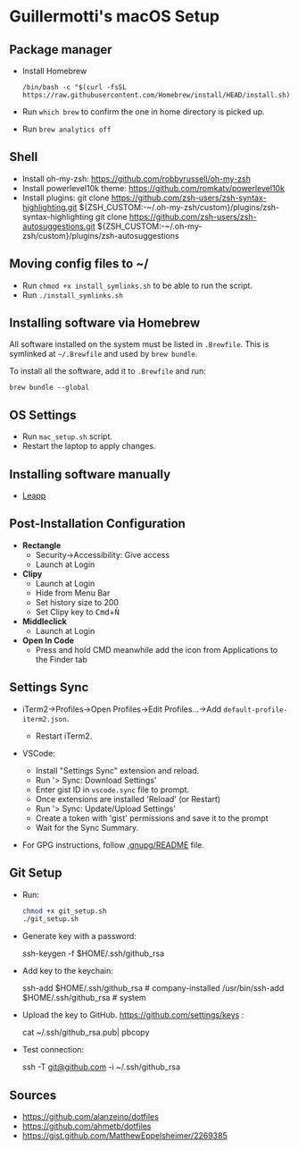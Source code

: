 # Guillermotti's macOS Setup

## Package manager

- Install Homebrew 

      /bin/bash -c "$(curl -fsSL https://raw.githubusercontent.com/Homebrew/install/HEAD/install.sh)"

- Run `which brew` to confirm the one in home directory is picked up.
- Run `brew analytics off`

## Shell

- Install oh-my-zsh: https://github.com/robbyrussell/oh-my-zsh
- Install powerlevel10k theme: https://github.com/romkatv/powerlevel10k
- Install plugins:
    git clone https://github.com/zsh-users/zsh-syntax-highlighting.git ${ZSH_CUSTOM:-~/.oh-my-zsh/custom}/plugins/zsh-syntax-highlighting
    git clone https://github.com/zsh-users/zsh-autosuggestions.git ${ZSH_CUSTOM:-~/.oh-my-zsh/custom}/plugins/zsh-autosuggestions

## Moving config files to ~/

- Run `chmod +x install_symlinks.sh` to be able to run the script.
- Run `./install_symlinks.sh`

## Installing software via Homebrew

All software installed on the system must be listed in `.Brewfile`. This is
symlinked at `~/.Brewfile` and used by `brew bundle`.

To install all the software, add it to `.Brewfile` and run:

    brew bundle --global

## OS Settings

- Run `mac_setup.sh` script.
- Restart the laptop to apply changes.


## Installing software manually

- [Leapp](https://www.leapp.cloud/)

## Post-Installation Configuration

- **Rectangle**
  - Security->Accessibility: Give access
  - Launch at Login
- **Clipy**
  - Launch at Login
  - Hide from Menu Bar
  - Set history size to 200
  - Set Clipy key to <kbd>Cmd</kbd>+<kbd>Ñ</kbd>
- **Middleclick** 
  - Launch at Login
- **Open In Code**
  - Press and hold CMD meanwhile add the icon from Applications to the Finder tab

## Settings Sync

- iTerm2->Profiles->Open Profiles->Edit Profiles...->Add `default-profile-iterm2.json`.
    - Restart iTerm2.

- VSCode:
  - Install "Settings Sync" extension and reload.
  - Run '> Sync: Download Settings'
  - Enter gist ID in `vscode.sync` file to prompt.
  - Once extensions are installed 'Reload' (or Restart)
  - Run '> Sync: Update/Upload Settings'
  - Create a token with 'gist' permissions and save it to the prompt
  - Wait for the Sync Summary.

- For GPG instructions, follow [.gnupg/README](.gnupg/README) file.

## Git Setup

- Run:

    ```sh
    chmod +x git_setup.sh
    ./git_setup.sh
    ```

- Generate key with a password:

    ssh-keygen -f $HOME/.ssh/github_rsa

- Add key to the keychain:

    ssh-add $HOME/.ssh/github_rsa          # company-installed
    /usr/bin/ssh-add $HOME/.ssh/github_rsa # system

- Upload the key to GitHub. https://github.com/settings/keys :

    cat ~/.ssh/github_rsa.pub| pbcopy

- Test connection:

    ssh -T git@github.com -i ~/.ssh/github_rsa

## Sources

- https://github.com/alanzeino/dotfiles
- https://github.com/ahmetb/dotfiles
- https://gist.github.com/MatthewEppelsheimer/2269385